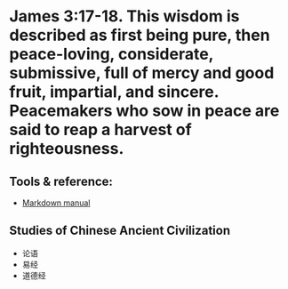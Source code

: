 # James 3:17-18. This wisdom is described as first being pure, then peace-loving, considerate, submissive, full of mercy and good fruit, impartial, and sincere. Peacemakers who sow in peace are said to reap a harvest of righteousness.
## Tools & reference:
* [Markdown manual](./mdCheat.md)
## Studies of Chinese Ancient Civilization
* 论语
* 易经
* 道德经
